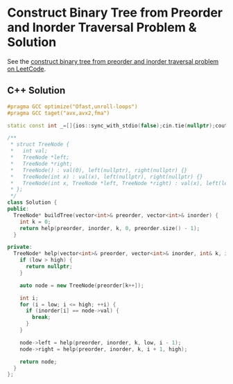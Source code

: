 # Construct Binary Tree from Preorder and Inorder Traversal Problem & Solution

See the [construct binary tree from preorder and inorder traversal problem on LeetCode](https://leetcode.com/problems/construct-binary-tree-from-preorder-and-inorder-traversal).

## C++ Solution

```cpp
#pragma GCC optimize("Ofast,unroll-loops")
#pragma GCC taget("avx,avx2,fma")

static const int _=[]{ios::sync_with_stdio(false);cin.tie(nullptr);cout.tie(nullptr);return 0;}();

/**
 * struct TreeNode {
 *   int val;
 *   TreeNode *left;
 *   TreeNode *right;
 *   TreeNode() : val(0), left(nullptr), right(nullptr) {}
 *   TreeNode(int x) : val(x), left(nullptr), right(nullptr) {}
 *   TreeNode(int x, TreeNode *left, TreeNode *right) : val(x), left(left), right(right) {}
 * };
 */
class Solution {
public:
  TreeNode* buildTree(vector<int>& preorder, vector<int>& inorder) {
    int k = 0;
    return help(preorder, inorder, k, 0, preorder.size() - 1);
  }

private:
  TreeNode* help(vector<int>& preorder, vector<int>& inorder, int& k, int low, int high) {
    if (low > high) {
      return nullptr;
    }

    auto node = new TreeNode(preorder[k++]);

    int i;
    for (i = low; i <= high; ++i) {
      if (inorder[i] == node->val) {
        break;
      }
    }

    node->left = help(preorder, inorder, k, low, i - 1);
    node->right = help(preorder, inorder, k, i + 1, high);

    return node;
  }
};
```
